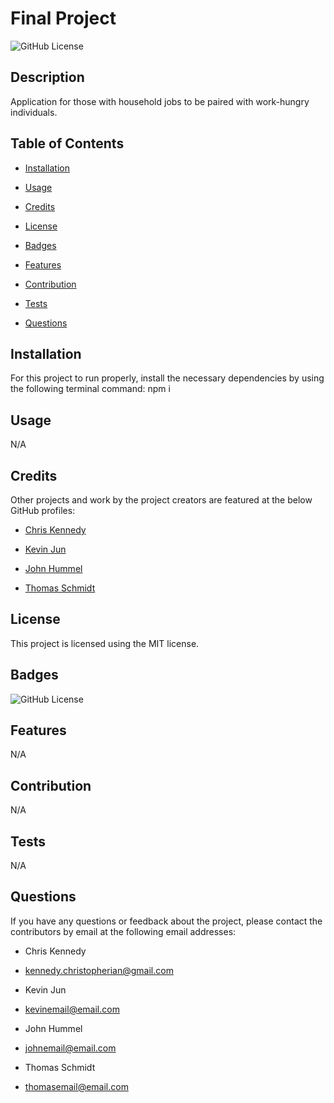 # Final Project
  ![GitHub License](https://img.shields.io/badge/license-MIT-yellow.svg)

  ## Description

  Application for those with household jobs to be paired with work-hungry individuals.

  ## Table of Contents

  * [Installation](#installation)

  * [Usage](#usage)

  * [Credits](#credits)
  
  * [License](#license)

  * [Badges](#badges)

  * [Features](#features)

  * [Contribution](#contribution)

  * [Tests](#tests)

  * [Questions](#questions)

  ## Installation

  For this project to run properly, install the necessary dependencies by using the following terminal command: npm i

  ## Usage

  N/A

  ## Credits

  Other projects and work by the project creators are featured at the below GitHub profiles:
  
  * [Chris Kennedy](https://github.com/cikennedy)

  * [Kevin Jun](https://github.com/kjun290)

  * [John Hummel](https://github.com/johnhumms)

  * [Thomas Schmidt](https://github.com/Thomas-NW)

  ## License

  This project is licensed using the MIT license.

  ## Badges

  ![GitHub License](https://img.shields.io/badge/license-MIT-yellow.svg)

  ## Features

  N/A

  ## Contribution

  N/A

  ## Tests

  N/A

  ## Questions



  If you have any questions or feedback about the project, please contact the contributors by email at the following email addresses:
  
  * Chris Kennedy
  * [kennedy.christopherian@gmail.com](mailto:kennedy.christopherian@gmail.com)

  * Kevin Jun
  * [kevinemail@email.com](mailto:kevinemail@email.com)

  * John Hummel
  * [johnemail@email.com](mailto:johnemail@email.com)

  * Thomas Schmidt
  * [thomasemail@email.com](mailto:thomasemail@email.com)




